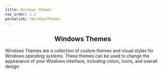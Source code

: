 ```yaml
---
title: Windows Themes
nav_order: 1.2
permalink: /WindowsThemes
---
```


<h2 align="center" class="text-delta">Windows Themes</h2>

Windows Themes are a collection of custom themes and visual styles for Windows operating systems. These themes can be used to change the appearance of your Windows interface, including colors, icons, and overall design.
